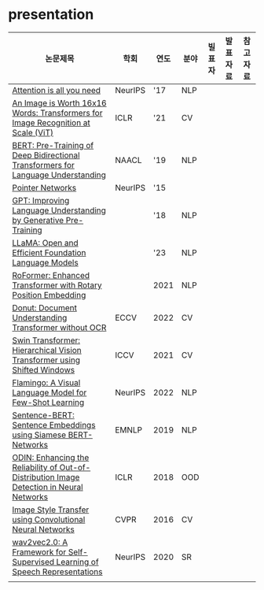 # presentation

|<center>논문제목</center>|<center>학회</center>|<center>연도</center>|<center>분야</center>|<center>빌표자</center>|<center>발표자료</center>|<center>참고자료</center>|
|:---|---|---|---|---|---|---|
|[Attention is all you need](https://proceedings.neurips.cc/paper_files/paper/2017/hash/3f5ee243547dee91fbd053c1c4a845aa-Abstract.html)|NeurIPS|'17|NLP|
|[An Image is Worth 16x16 Words: Transformers for Image Recognition at Scale (ViT)](https://arxiv.org/abs/2010.11929)|ICLR|'21|CV|
|[BERT: Pre-Training of Deep Bidirectional Transformers for Language Understanding](https://arxiv.org/abs/1810.04805v2)|NAACL|'19|NLP|
|[Pointer Networks](https://proceedings.neurips.cc/paper_files/paper/2015/hash/29921001f2f04bd3baee84a12e98098f-Abstract.html)|NeurIPS|'15|
|[GPT: Improving Language Understanding by Generative Pre-Training](https://www.mikecaptain.com/resources/pdf/GPT-1.pdf)||'18|NLP|
|[LLaMA: Open and Efficient Foundation Language Models](https://arxiv.org/abs/2302.13971)||'23|NLP|
|[RoFormer: Enhanced Transformer with Rotary Position Embedding](https://arxiv.org/pdf/2104.09864&hl=ja&sa=X&ei=5B0dZcHLGJ2h6rQPweSL0A0&scisig=AFWwaebUGjvb4JBysy2Z1l7aHWfJ&oi=scholarr)||2021|NLP|
|[Donut: Document Understanding Transformer without OCR](https://sangdooyun.github.io/data/kim2021donut.pdf)|ECCV|2022|CV|
|[Swin Transformer: Hierarchical Vision Transformer using Shifted Windows](https://openaccess.thecvf.com/content/ICCV2021/html/Liu_Swin_Transformer_Hierarchical_Vision_Transformer_Using_Shifted_Windows_ICCV_2021_paper)|ICCV|2021|CV|
|[Flamingo: A Visual Language Model for Few-Shot Learning](https://proceedings.neurips.cc/paper_files/paper/2022/hash/960a172bc7fbf0177ccccbb411a7d800-Abstract-Conference.html)|NeurIPS|2022|NLP|
|[Sentence-BERT: Sentence Embeddings using Siamese BERT-Networks](https://arxiv.org/abs/1908.10084)|EMNLP|2019|NLP|
|[ODIN: Enhancing the Reliability of Out-of-Distribution Image Detection in Neural Networks](https://arxiv.org/abs/1706.02690)|ICLR|2018|OOD|
|[Image Style Transfer using Convolutional Neural Networks](https://openaccess.thecvf.com/content_cvpr_2016/html/Gatys_Image_Style_Transfer_CVPR_2016_paper.html)|CVPR|2016|CV|
|[wav2vec2.0: A Framework for Self-Supervised Learning of Speech Representations](https://proceedings.neurips.cc/paper/2020/hash/92d1e1eb1cd6f9fba3227870bb6d7f07-Abstract.html)|NeurIPS|2020|SR|
|[]()||||||||